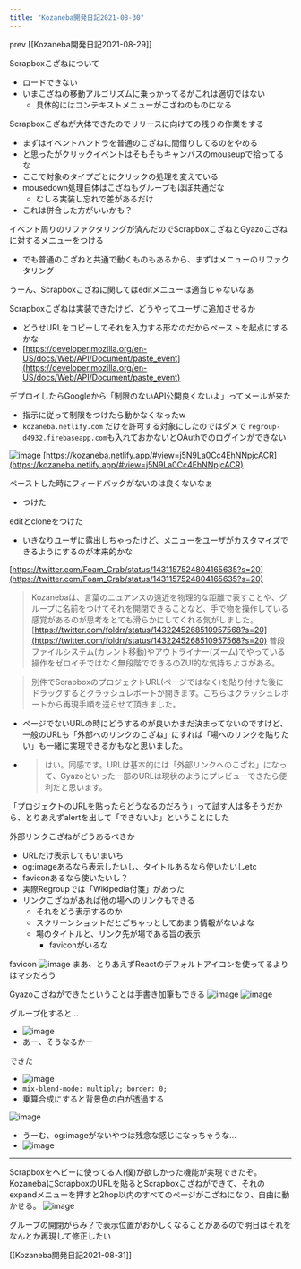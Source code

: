 ```yaml
---
title: "Kozaneba開発日記2021-08-30"
---
```


prev [[Kozaneba開発日記2021-08-29]]

Scrapboxこざねについて
- ロードできない
- いまこざねの移動アルゴリズムに乗っかってるがこれは適切ではない
    - 具体的にはコンテキストメニューがこざねのものになる

Scrapboxこざねが大体できたのでリリースに向けての残りの作業をする
- まずはイベントハンドラを普通のこざねに間借りしてるのをやめる
- と思ったがクリックイベントはそもそもキャンバスのmouseupで拾ってるな
- ここで対象のタイプごとにクリックの処理を変えている
- mousedown処理自体はこざねもグループもほぼ共通だな
    - むしろ実装し忘れで差があるだけ
- これは併合した方がいいかも？

イベント周りのリファクタリングが済んだのでScrapboxこざねとGyazoこざねに対するメニューをつける
- でも普通のこざねと共通で動くものもあるから、まずはメニューのリファクタリング

うーん、Scrapboxこざねに関してはeditメニューは適当じゃないなぁ

Scrapboxこざねは実装できたけど、どうやってユーザに追加させるか
- どうせURLをコピーしてそれを入力する形なのだからペーストを起点にするかな
- [https://developer.mozilla.org/en-US/docs/Web/API/Document/paste_event](https://developer.mozilla.org/en-US/docs/Web/API/Document/paste_event)

デプロイしたらGoogleから「制限のないAPI公開良くないよ」ってメールが来た
- 指示に従って制限をつけたら動かなくなったw
- `kozaneba.netlify.com` だけを許可する対象にしたのではダメで `regroup-d4932.firebaseapp.com`も入れておかないとOAuthでのログインができない

![image](https://gyazo.com/91019f926449a28cc527aea7e52cb939/thumb/1000)
[https://kozaneba.netlify.app/#view=j5N9La0Cc4EhNNpjcACR](https://kozaneba.netlify.app/#view=j5N9La0Cc4EhNNpjcACR)

ペーストした時にフィードバックがないのは良くないなぁ
- つけた

editとcloneをつけた
- いきなりユーザに露出しちゃったけど、メニューをユーザがカスタマイズできるようにするのが本来的かな

[https://twitter.com/Foam_Crab/status/1431157524804165635?s=20](https://twitter.com/Foam_Crab/status/1431157524804165635?s=20)
> Kozanebaは、言葉のニュアンスの遠近を物理的な距離で表すことや、グループに名前をつけてそれを開閉できることなど、手で物を操作している感覚があるのが思考をとても滑らかにしてくれる気がしました。
[https://twitter.com/foldrr/status/1432245268510957568?s=20](https://twitter.com/foldrr/status/1432245268510957568?s=20)
> 普段ファイルシステム(カレント移動)やアウトライナー(ズーム)でやっている操作をゼロイチではなく無段階でできるのZUI的な気持ちよさがある。

> 別件でScrapboxのプロジェクトURL(ページではなく)を貼り付けた後にドラッグするとクラッシュレポートが開きます。こちらはクラッシュレポートから再現手順を送らせて頂きました。
- ページでないURLの時にどうするのが良いかまだ決まってないのですけど、一般のURLも「外部へのリンクのこざね」にすれば「場へのリンクを貼りたい」も一緒に実現できるかもなと思いました。
- > はい。同感です。URLは基本的には「外部リンクへのこざね」になって、Gyazoといった一部のURLは現状のようにプレビューできたら便利だと思います。

「プロジェクトのURLを貼ったらどうなるのだろう」って試す人は多そうだから、とりあえずalertを出して「できないよ」ということにした

外部リンクこざねがどうあるべきか
- URLだけ表示してもいまいち
- og:imageあるなら表示したいし、タイトルあるなら使いたいしetc
- faviconあるなら使いたいし？
- 実際Regroupでは「Wikipedia付箋」があった
- リンクこざねがあれば他の場へのリンクもできる
    - それをどう表示するのか
    - スクリーンショットだとごちゃっとしてあまり情報がないよな
    - 場のタイトルと、リンク先が場である旨の表示
        - faviconがいるな

favicon
![image](https://gyazo.com/87e9fb245c4d9d883d9ee0612150988e/thumb/1000)
まあ、とりあえずReactのデフォルトアイコンを使ってるよりはマシだろう


Gyazoこざねができたということは手書き加筆もできる
![image](https://gyazo.com/dd1196b43036307be019617c15c3cef7/thumb/1000)
![image](https://gyazo.com/5fa76e346d4cb8a79aebf77bdf3d978e/thumb/1000)

グループ化すると…
- ![image](https://gyazo.com/c08a95bd649beec98ea92c1a76c59346/thumb/1000)
- あー、そうなるかー

できた
- ![image](https://gyazo.com/5abdd95826e8f17b3a009bbf0f8ad448/thumb/1000)
- `mix-blend-mode: multiply; border: 0;`
- 乗算合成にすると背景色の白が透過する

![image](https://gyazo.com/591adec880980a144fad63e1b9724ef4/thumb/1000)
- うーむ、og:imageがないやつは残念な感じになっちゃうな…
- ![image](https://gyazo.com/1ab20ff9a47787164e4fecafcae10fd9/thumb/1000)

---
Scrapboxをヘビーに使ってる人(僕)が欲しかった機能が実現できたぞ。KozanebaにScrapboxのURLを貼るとScrapboxこざねができて、それのexpandメニューを押すと2hop以内のすべてのページがこざねになり、自由に動かせる。
![image](https://gyazo.com/8a1b146492af61c7f58dca96ebdfd352/thumb/1000)

グループの開閉がらみ？で表示位置がおかしくなることがあるので明日はそれをなんとか再現して修正したい

[[Kozaneba開発日記2021-08-31]]